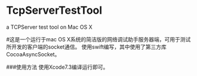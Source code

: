 # TcpServerTestTool
a TCPServer test tool on Mac OS X


#这是一个运行于mac OS X系统的简洁版的网络调试助手服务器端，可用于测试所开发的客户端的socket通信。
使用swift编写，其中使用了第三方库CocoaAsyncSocket。

###使用方法
使用Xcode7.3编译运行即可。
